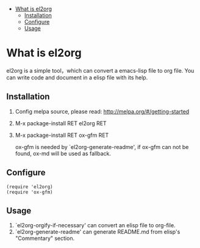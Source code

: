 - [What is el2org](#org5bbcd82)
  - [Installation](#org68e71a5)
  - [Configure](#org832f85d)
  - [Usage](#orgcd2e575)


<a id="org5bbcd82"></a>

# What is el2org

el2org is a simple tool，which can convert a emacs-lisp file to org file. You can write code and document in a elisp file with its help.


<a id="org68e71a5"></a>

## Installation

1.  Config melpa source, please read: <http://melpa.org/#/getting-started>
2.  M-x package-install RET el2org RET
3.  M-x package-install RET ox-gfm RET

    ox-gfm is needed by \`el2org-generate-readme', if ox-gfm can not be found, ox-md will be used as fallback.


<a id="org832f85d"></a>

## Configure

    (require 'el2org)
    (require 'ox-gfm)


<a id="orgcd2e575"></a>

## Usage

1.  \`el2org-orgify-if-necessary' can convert an elisp file to org-file.
2.  \`el2org-generate-readme' can generate README.md from elisp's "Commentary" section.